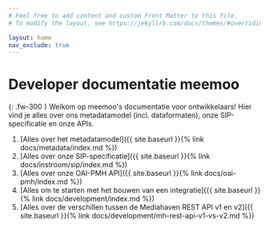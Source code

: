 ```yaml
---
# Feel free to add content and custom Front Matter to this file.
# To modify the layout, see https://jekyllrb.com/docs/themes/#overriding-theme-defaults

layout: home
nav_exclude: true
---
```


# Developer documentatie meemoo

{: .fw-300 }
Welkom op meemoo's documentatie voor ontwikkelaars!
Hier vind je alles over ons metadatamodel (incl. dataformaten), onze SIP-specificatie en onze APIs.

1. [Alles over het metadatamodel]({{ site.baseurl }}{% link docs/metadata/index.md %})
2. [Alles over onze SIP-specificatie]({{ site.baseurl }}{% link docs/instroom/sip/index.md %})
3. [Alles over onze OAI-PMH API]({{ site.baseurl }}{% link docs/oai-pmh/index.md %})
4. [Alles om te starten met het bouwen van een integratie]({{ site.baseurl }}{% link docs/development/index.md %})
5. [Alles over de verschillen tussen de Mediahaven REST API v1 en v2]({{ site.baseurl }}{% link docs/development/mh-rest-api-v1-vs-v2.md %})
